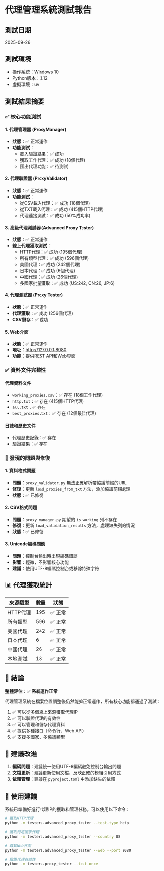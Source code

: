 # 代理管理系統測試報告

## 測試日期
2025-09-26

## 測試環境
- 操作系統：Windows 10
- Python版本：3.12
- 虛擬環境：uv

## 測試結果摘要

### ✅ 核心功能測試

#### 1. 代理管理器 (ProxyManager)
- **狀態**：✅ 正常運作
- **功能測試**：
  - 載入驗證結果：✅ 成功
  - 獲取工作代理：✅ 成功 (18個代理)
  - 匯出代理功能：✅ 待測試

#### 2. 代理驗證器 (ProxyValidator)
- **狀態**：✅ 正常運作
- **功能測試**：
  - 從CSV載入代理：✅ 成功 (18個代理)
  - 從TXT載入代理：✅ 成功 (415個HTTP代理)
  - 代理連接測試：✅ 成功 (50%成功率)

#### 3. 高級代理測試器 (Advanced Proxy Tester)
- **狀態**：✅ 正常運作
- **線上代理獲取測試**：
  - HTTP代理：✅ 成功 (195個代理)
  - 所有類型代理：✅ 成功 (596個代理)
  - 美國代理：✅ 成功 (242個代理)
  - 日本代理：✅ 成功 (6個代理)
  - 中國代理：✅ 成功 (26個代理)
  - 多國家批量獲取：✅ 成功 (US:242, CN:26, JP:6)

#### 4. 代理測試器 (Proxy Tester)
- **狀態**：✅ 正常運作
- **代理獲取**：✅ 成功 (256個代理)
- **CSV儲存**：✅ 成功

#### 5. Web介面
- **狀態**：✅ 正常運作
- **地址**：http://127.0.0.1:8080
- **功能**：提供REST API和Web界面

### ✅ 資料文件完整性

#### 代理資料文件
- `working_proxies.csv`：✅ 存在 (18個工作代理)
- `http.txt`：✅ 存在 (415個HTTP代理)
- `all.txt`：✅ 存在
- `best_proxies.txt`：✅ 存在 (12個最佳代理)

#### 日誌和歷史文件
- 代理歷史記錄：✅ 存在
- 驗證結果：✅ 存在

### 🔧 發現的問題與修復

#### 1. 資料格式問題
- **問題**：`proxy_validator.py` 無法正確解析帶協議前綴的URL
- **修復**：更新 `load_proxies_from_txt` 方法，添加協議前綴處理
- **狀態**：✅ 已修復

#### 2. CSV格式問題
- **問題**：`proxy_manager.py` 期望的 `is_working` 列不存在
- **修復**：更新 `load_validation_results` 方法，處理缺失列的情況
- **狀態**：✅ 已修復

#### 3. Unicode編碼問題
- **問題**：控制台輸出時出現編碼錯誤
- **影響**：輕微，不影響核心功能
- **建議**：使用UTF-8編碼控制台或移除特殊字符

## 📊 代理獲取統計

| 來源類型 | 數量 | 狀態 |
|---------|------|------|
| HTTP代理 | 195 | ✅ 正常 |
| 所有類型 | 596 | ✅ 正常 |
| 美國代理 | 242 | ✅ 正常 |
| 日本代理 | 6 | ✅ 正常 |
| 中國代理 | 26 | ✅ 正常 |
| 本地測試 | 18 | ✅ 正常 |

## 🎯 結論

**整體評估**：✅ **系統運作正常**

代理管理系統在檔案位置調整後仍然能夠正常運作，所有核心功能都通過了測試：

1. ✅ 可以從多個線上來源獲取代理IP
2. ✅ 可以驗證代理的有效性
3. ✅ 可以管理和儲存代理資料
4. ✅ 提供多種接口（命令行、Web API）
5. ✅ 支援多國家、多協議類型

## 🔧 建議改進

1. **編碼問題**：建議統一使用UTF-8編碼避免控制台輸出問題
2. **文檔更新**：建議更新使用文檔，反映正確的模組引用方式
3. **依賴管理**：建議在 `pyproject.toml` 中添加缺失的依賴

## 🚀 使用建議

系統已準備好進行代理IP的獲取和管理任務。可以使用以下命令：

```bash
# 獲取HTTP代理
python -m testers.advanced_proxy_tester --test-type http

# 獲取特定國家代理
python -m testers.advanced_proxy_tester --country US

# 啟動Web界面
python -m testers.advanced_proxy_tester --web --port 8080

# 驗證代理有效性
python -m testers.proxy_tester --test-once
```